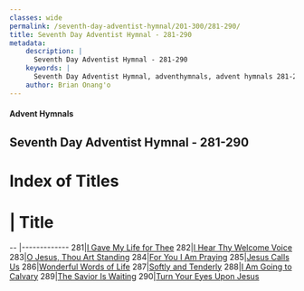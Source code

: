 ```yaml
---
classes: wide
permalink: /seventh-day-adventist-hymnal/201-300/281-290/
title: Seventh Day Adventist Hymnal - 281-290
metadata:
    description: |
      Seventh Day Adventist Hymnal - 281-290
    keywords: |
      Seventh Day Adventist Hymnal, adventhymnals, advent hymnals 281-290
    author: Brian Onang'o
---
```


#### Advent Hymnals
## Seventh Day Adventist Hymnal - 281-290

# Index of Titles
# | Title                        
-- |-------------
281|[I Gave My Life for Thee](/seventh-day-adventist-hymnal/201-300/281-290/I-Gave-My-Life-for-Thee)
282|[I Hear Thy Welcome Voice](/seventh-day-adventist-hymnal/201-300/281-290/I-Hear-Thy-Welcome-Voice)
283|[O Jesus, Thou Art Standing](/seventh-day-adventist-hymnal/201-300/281-290/O-Jesus,-Thou-Art-Standing)
284|[For You I Am Praying](/seventh-day-adventist-hymnal/201-300/281-290/For-You-I-Am-Praying)
285|[Jesus Calls Us](/seventh-day-adventist-hymnal/201-300/281-290/Jesus-Calls-Us)
286|[Wonderful Words of Life](/seventh-day-adventist-hymnal/201-300/281-290/Wonderful-Words-of-Life)
287|[Softly and Tenderly](/seventh-day-adventist-hymnal/201-300/281-290/Softly-and-Tenderly)
288|[I Am Going to Calvary](/seventh-day-adventist-hymnal/201-300/281-290/I-Am-Going-to-Calvary)
289|[The Savior Is Waiting](/seventh-day-adventist-hymnal/201-300/281-290/The-Savior-Is-Waiting)
290|[Turn Your Eyes Upon Jesus](/seventh-day-adventist-hymnal/201-300/281-290/Turn-Your-Eyes-Upon-Jesus)